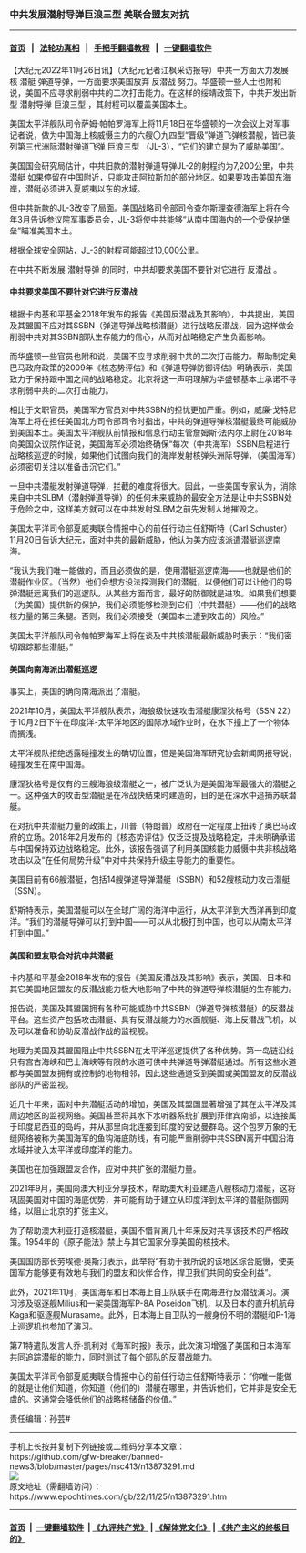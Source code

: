 ### 中共发展潜射导弹巨浪三型 美联合盟友对抗
------------------------

#### [首页](https://github.com/gfw-breaker/banned-news3/blob/master/README.md) &nbsp;&nbsp;|&nbsp;&nbsp; [法轮功真相](https://github.com/begood0513/basic/blob/master/README.md)  &nbsp;&nbsp;|&nbsp;&nbsp; [手把手翻墙教程](https://github.com/gfw-breaker/guides/wiki)  &nbsp;&nbsp;|&nbsp;&nbsp; [一键翻墙软件](https://github.com/gfw-breaker/nogfw/blob/master/README.md)  



<div><p>
 【大纪元2022年11月26日讯】（大纪元记者江枫采访报导）中共一方面大力发展核
 <ok href="https://www.epochtimes.com/gb/tag/%E6%BD%9C%E8%89%87.html">
  潜艇
 </ok>
 弹道导弹，一方面要求美国放弃
 <ok href="https://www.epochtimes.com/gb/tag/%E5%8F%8D%E6%BD%9C%E6%88%98.html">
  反潜战
 </ok>
 努力。华盛顿一些人士也附和说，美国不应寻求削弱中共的二次打击能力。在这样的绥靖政策下，中共开发出新型
 <ok href="https://www.epochtimes.com/gb/tag/%E6%BD%9C%E5%B0%84%E5%AF%BC%E5%BC%B9.html">
  潜射导弹
 </ok>
 <ok href="https://www.epochtimes.com/gb/tag/%E5%B7%A8%E6%B5%AA%E4%B8%89%E5%9E%8B.html">
  巨浪三型
 </ok>
 ，其射程可以覆盖美国本土。
</p>
<p>
 美国太平洋舰队司令萨姆‧帕帕罗海军上将11月18日在华盛顿的一次会议上对军事记者说，做为中国海上核威慑主力的六艘〇九四型“晋级”弹道飞弹核潜舰，皆已装列第三代洲际潜射弹道飞弹
 <ok href="https://www.epochtimes.com/gb/tag/%E5%B7%A8%E6%B5%AA%E4%B8%89%E5%9E%8B.html">
  巨浪三型
 </ok>
 （JL-3），“它们的建立是为了威胁美国”。
</p>
<p>
 美国国会研究局估计，中共旧款的潜射弹道导弹JL-2的射程约为7,200公里，中共
 <ok href="https://www.epochtimes.com/gb/tag/%E6%BD%9C%E8%89%87.html">
  潜艇
 </ok>
 如果停留在中国附近，只能攻击阿拉斯加的部分地区。如果要攻击美国东海岸，潜艇必须进入夏威夷以东的水域。
</p>
<p>
 但中共新款的JL-3改变了局面。美国战略司令部司令查尔斯理查德海军上将在今年3月告诉参议院军事委员会，JL-3将使中共能够“从南中国海内的一个受保护堡垒”瞄准美国本土。
</p>
<p>
 根据全球安全网站，JL-3的射程可能超过10,000公里。
</p>
<p>
 在中共不断发展
 <ok href="https://www.epochtimes.com/gb/tag/%E6%BD%9C%E5%B0%84%E5%AF%BC%E5%BC%B9.html">
  潜射导弹
 </ok>
 的同时，中共却要求美国不要针对它进行
 <ok href="https://www.epochtimes.com/gb/tag/%E5%8F%8D%E6%BD%9C%E6%88%98.html">
  反潜战
 </ok>
 。
</p>
<h4>
 <strong>
  中共要求美国不要针对它进行反潜战
 </strong>
</h4>
<p>
 根据卡内基和平基金2018年发布的报告《美国反潜战及其影响》，中共提出，美国及其盟国不应对其SSBN（弹道导弹战略核潜艇）进行战略反潜战，因为这样做会削弱中共对其SSBN部队生存能力的信心，从而对战略稳定产生负面影响。
</p>
<p>
 而华盛顿一些官员也附和说，美国不应寻求削弱中共的二次打击能力。帮助制定奥巴马政府政策的2009年《核态势评估》和《弹道导弹防御评估》明确表示，美国致力于保持跟中国之间的战略稳定。北京将这一声明理解为华盛顿基本上承诺不寻求削弱中共的二次打击能力。
</p>
<p>
 相比于文职官员，美国军方官员对中共SSBN的担忧更加严重。例如，威廉‧戈特尼海军上将在担任美国北方司令部司令时指出，中共的弹道导弹核潜艇最终可能威胁到美国本土。美国太平洋舰队前情报和信息行动主管詹姆斯‧法内尔上尉在2018年向美国众议院作证说，美国海军必须始终确保“每次（中共海军）SSBN启程进行战略核巡逻的时候，如果他们试图向我们的海岸发射核弹头洲际导弹，（美国海军）必须密切关注以准备击沉它们。”
</p>
<p>
 一旦中共潜艇发射弹道导弹，拦截的难度将很大。因此，一些美国专家认为，消除来自中共SLBM（潜射弹道导弹）的任何未来威胁的最安全方法是让中共SSBN处于危险之中，这样美方就可以在中共发射SLBM之前先发制人地摧毁之。
</p>
<p>
 美国太平洋司令部夏威夷联合情报中心的前任行动主任舒斯特（Carl Schuster）11月20日告诉大纪元，面对中共的最新威胁，他认为美方应该派遣潜艇巡逻南海。
</p>
<p>
 “我认为我们唯一能做的，而且必须做的是，使用潜艇巡逻南海——也就是他们的潜艇作业区。（当然）他们会想方设法探测我们的潜艇，以便他们可以让他们的导弹潜艇远离我们的巡逻队。从某些方面而言，最好的防御就是进攻。如果我们想要（为美国）提供新的保护，我们必须能够检测到它们（中共潜艇）——他们的战略核力量的第三条腿。否则，我们必须接受（美国本土遭到攻击的）风险。”
</p>
<p>
 美国太平洋舰队司令帕帕罗海军上将在谈及中共核潜艇最新威胁时表示：“我们密切跟踪那些潜艇。”
</p>
<h4>
 <strong>
  美国向南海派出潜艇巡逻
 </strong>
</h4>
<p>
 事实上，美国的确向南海派出了潜艇。
</p>
<p>
 2021年10月，美国太平洋舰队表示，海狼级快速攻击潜艇康涅狄格号（SSN 22）于10月2日下午在印度洋-太平洋地区的国际水域作业时，在水下撞上了一个物体而搁浅。
</p>
<p>
 太平洋舰队拒绝透露碰撞发生的确切位置，但是美国海军研究协会新闻网报导说，碰撞发生在南中国海。
</p>
<p>
 康涅狄格号是仅有的三艘海狼级潜艇之一，被广泛认为是美国海军最强大的潜艇之一。这种强大的攻击型潜艇是在冷战快结束时建造的，目的是在深水中追捕苏联潜艇。
</p>
<p>
 在对抗中共潜艇力量的政策上，川普（特朗普）政府在一定程度上扭转了奥巴马政府的立场。2018年2月发布的《核态势评估》仅泛泛提及战略稳定，并未明确承诺与中国保持双边战略稳定。此外，该报告强调了利用美国核能力威慑中共非核战略攻击以及“在任何局势升级”中对中共保持升级主导能力的重要性。
</p>
<p>
 美国目前有66艘潜艇，包括14艘弹道导弹潜艇（SSBN）和52艘核动力攻击潜艇（SSN）。
</p>
<p>
 舒斯特表示，美国潜艇可以在全球广阔的海洋中运行，从太平洋到大西洋再到印度洋。“我们的潜艇导弹可以打到中国——可以从北极打到中国，也可以从南太平洋打到中国。”
</p>
<h4>
 <strong>
  美国和盟友联合对抗中共潜艇
 </strong>
</h4>
<p>
 卡内基和平基金2018年发布的报告《美国反潜战及其影响》表示，美国、日本和其它美国地区盟友的反潜战能力极大地影响了中共的弹道导弹核潜艇的生存能力。
</p>
<p>
 报告说，美国及其盟国拥有各种可能威胁中共SSBN（弹道导弹核潜艇）的反潜战平台。这些资产包括攻击潜艇、具有反潜战能力的水面舰艇、海上反潜战飞机，以及可以准备和协助反潜战作战的监视舰。
</p>
<p>
 地理为美国及其盟国阻止中共SSBN在太平洋巡逻提供了各种优势。第一岛链沿线只有宫古海峡和巴士海峡等有限的水道可供中共弹道导弹潜艇通过。所有这些水道都与美国盟友拥有或控制的地物相邻，因此这些通道受到美国或美国盟友的反潜战部队的严密监视。
</p>
<p>
 近几十年来，面对中共潜艇活动的增加，美国及其盟国显著增强了其在太平洋及其周边地区的监视网络。美国甚至将其水下水听器系统扩展到菲律宾南部，以连接属于印度尼西亚的岛屿，并从那里向北连接到印度的安达曼群岛。这个包罗万象的无缝网络被称为美国海军的鱼钩海底防线，有可能严重削弱中共SSBN离开中国沿海水域并驶入太平洋或印度洋的能力。
</p>
<p>
 美国也在加强跟盟友合作，应对中共扩张的潜艇力量。
</p>
<p>
 2021年9月，美国向澳大利亚分享技术，帮助澳大利亚建造八艘核动力潜艇，这将巩固美国对中国的海底优势，并可能有助于建立从印度洋到太平洋的潜艇防御网络，以阻止北京的扩张主义。
</p>
<p>
 为了帮助澳大利亚打造核潜艇，美国不惜背离几十年来反对共享该技术的严格政策。1954年的《原子能法》禁止与其它国家分享美国的核技术。
</p>
<p>
 美国国防部长劳埃德‧奥斯汀表示，此举将“有助于我所说的该地区综合威慑，使美国军方能够更有效地与我们的盟友和伙伴合作，捍卫我们共同的安全利益”。
</p>
<p>
 此外，2021年11月，美国海军和日本海上自卫队联手在南海进行反潜战演习。演习涉及驱逐舰Milius和一架美国海军P-8A Poseidon飞机，以及日本的直升机航母Kaga和驱逐舰Murasame。此外，日本海上自卫队的一艘身份不明的潜艇和P-1海上巡逻机也参加了演习。
</p>
<p>
 第71特遣队发言人乔‧凯利对《海军时报》表示，此次演习增强了美国和日本海军共同追踪潜艇的能力，同时测试了每个部队的反潜战能力。
</p>
<p>
 美国太平洋司令部夏威夷联合情报中心的前任行动主任舒斯特表示：“你唯一能做的就是让他们知道，你知道（他们的）潜艇在哪里，并告诉他们，它并非是安全无虞的。这通常会降低他们的战略核储备的价值。”
</p>
<p>
 责任编辑：孙芸#
</p>
</div>
<hr/>
手机上长按并复制下列链接或二维码分享本文章：<br/>
https://github.com/gfw-breaker/banned-news3/blob/master/pages/nsc413/n13873291.md <br/>
<a href='https://github.com/gfw-breaker/banned-news3/blob/master/pages/nsc413/n13873291.md'><img src='https://github.com/gfw-breaker/banned-news3/blob/master/pages/nsc413/n13873291.md.png'/></a> <br/>
原文地址（需翻墙访问）：https://www.epochtimes.com/gb/22/11/25/n13873291.htm


------------------------
#### [首页](https://github.com/gfw-breaker/banned-news3/blob/master/README.md) &nbsp;|&nbsp; [一键翻墙软件](https://github.com/gfw-breaker/nogfw/blob/master/README.md) &nbsp;| [《九评共产党》](https://github.com/gfw-breaker/9ping.md/blob/master/README.md#九评之一评共产党是什么) | [《解体党文化》](https://github.com/gfw-breaker/jtdwh.md/blob/master/README.md) | [《共产主义的终极目的》](https://github.com/gfw-breaker/gczydzjmd.md/blob/master/README.md)


<img src='http://gfw-breaker.win/banned-news3/pages/nsc413/n13873291.md' width='0px' height='0px'/>